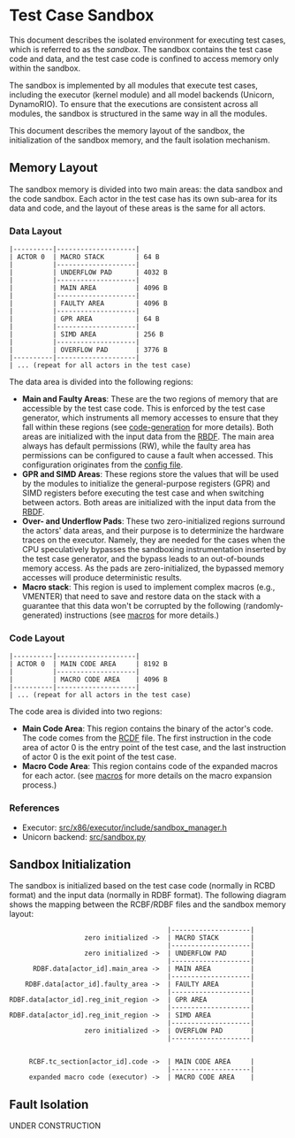 # Test Case Sandbox

This document describes the isolated environment for executing test cases, which is referred to as the *sandbox*. The sandbox contains the test case code and data, and the test case code is confined to access memory only within the sandbox.

The sandbox is implemented by all modules that execute test cases, including the executor (kernel module) and all model backends (Unicorn, DynamoRIO).
To ensure that the executions are consistent across all modules, the sandbox is structured in the same way in all the modules.

This document describes the memory layout of the sandbox, the initialization of the sandbox memory, and the fault isolation mechanism.

## Memory Layout

The sandbox memory is divided into two main areas: the data sandbox and the code sandbox.
Each actor in the test case has its own sub-area for its data and code, and the layout of these areas is the same for all actors.

### Data Layout

```plaintext
|----------|--------------------|
| ACTOR 0  | MACRO STACK        | 64 B
|          |--------------------|
|          | UNDERFLOW PAD      | 4032 B
|          |--------------------|
|          | MAIN AREA          | 4096 B
|          |--------------------|
|          | FAULTY AREA        | 4096 B
|          |--------------------|
|          | GPR AREA           | 64 B
|          |--------------------|
|          | SIMD AREA          | 256 B
|          |--------------------|
|          | OVERFLOW PAD       | 3776 B
|----------|--------------------|
| ... (repeat for all actors in the test case)

```

The data area is divided into the following regions:
* **Main and Faulty Areas**: These are the two regions of memory that are accessible by the test case code.
  This is enforced by the test case generator, which instruments all memory accesses to ensure that they fall within these regions (see [code-generation](code-generation.md) for more details).
  Both areas are initialized with the input data from the [RBDF](devel/binary-formats.md).
  The main area always has default permissions (RW), while the faulty area has permissions can be configured to cause a fault when accessed.
  This configuration originates from the [config file](user/config.md).
* **GPR and SIMD Areas**: These regions store the values that will be used by the modules to initialize the general-purpose registers (GPR) and SIMD registers before executing the test case and when switching between actors.
  Both areas are initialized with the input data from the [RBDF](devel/binary-formats.md).
* **Over- and Underflow Pads**: These two zero-initialized regions surround the actors' data areas, and their purpose is to determinize the hardware traces on the executor.
  Namely, they are needed for the cases when the CPU speculatively bypasses the sandboxing instrumentation inserted by the test case generator, and the bypass leads to an out-of-bounds memory access.
  As the pads are zero-initialized, the bypassed memory accesses will produce deterministic results.
* **Macro stack**: This region is used to implement complex macros (e.g., VMENTER) that need to save and restore data on the stack with a guarantee that this data won't be corrupted by the following (randomly-generated) instructions (see [macros](macros.md) for more details.)

### Code Layout

```plaintext
|----------|--------------------|
| ACTOR 0  | MAIN CODE AREA     | 8192 B
|          |--------------------|
|          | MACRO CODE AREA    | 4096 B
|----------|--------------------|
| ... (repeat for all actors in the test case)
```

The code area is divided into two regions:
* **Main Code Area**: This region contains the binary of the actor's code.
  The code comes from the [RCDF](devel/binary-formats.md) file.
  The first instruction in the code area of actor 0 is the entry point of the test case, and the last instruction of actor 0 is the exit point of the test case.
* **Macro Code Area**: This region contains code of the expanded macros for each actor.
  (see [macros](macros.md) for more details on the macro expansion process.)

### References

* Executor: [src/x86/executor/include/sandbox_manager.h](src/x86/executor/include/sandbox_manager.h)
* Unicorn backend: [src/sandbox.py](src/sandbox.py)

## Sandbox Initialization

The sandbox is initialized based on the test case code (normally in RCBD format) and the input data (normally in RDBF format).
The following diagram shows the mapping between the RCBF/RDBF files and the sandbox memory layout:

```plaintext
                                        |--------------------|
                   zero initialized ->  | MACRO STACK        |
                                        |--------------------|
                   zero initialized ->  | UNDERFLOW PAD      |
                                        |--------------------|
      RDBF.data[actor_id].main_area ->  | MAIN AREA          |
                                        |--------------------|
    RDBF.data[actor_id].faulty_area ->  | FAULTY AREA        |
                                        |--------------------|
RDBF.data[actor_id].reg_init_region ->  | GPR AREA           |
                                        |--------------------|
RDBF.data[actor_id].reg_init_region ->  | SIMD AREA          |
                                        |--------------------|
                   zero initialized ->  | OVERFLOW PAD       |
                                        |--------------------|


     RCBF.tc_section[actor_id].code ->  | MAIN CODE AREA     |
                                        |--------------------|
     expanded macro code (executor) ->  | MACRO CODE AREA    |
```

## Fault Isolation

UNDER CONSTRUCTION

